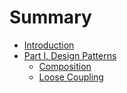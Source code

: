 # Summary

* [Introduction](README.md)
* [Part I. Design Patterns](design-patterns.md)
  * [Composition](composisiton.md)
  * [Loose Coupling](loose-coupling.md)



